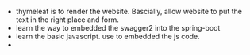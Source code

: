 * thymeleaf is to render the website. Bascially, allow website to put the text in the right place and form.
* learn the way to embedded the swagger2 into the spring-boot
* learn the basic javascript. use<script></script> to embedded the js code.
* 
